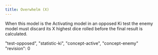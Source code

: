 ```yaml
---
title: Overwhelm (X)
---
```

When this model is the Activating model in an opposed Ki test the enemy model must discard its X highest dice rolled before the final result is calculated.

"test-opposed", "statistic-ki", "concept-active", "concept-enemy"
"revision": 0